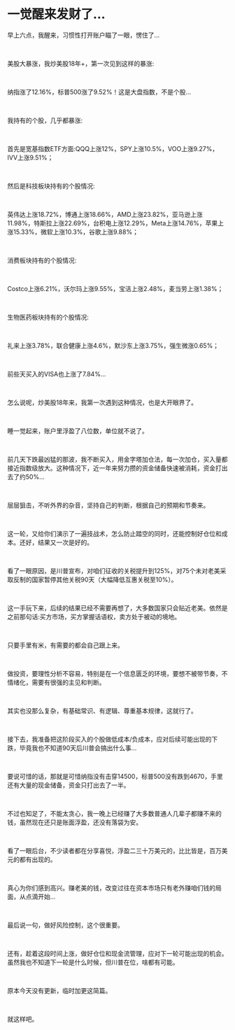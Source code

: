 # 一觉醒来发财了…

<p style="visibility: visible;">早上六点，我醒来，习惯性打开账户瞄了一眼，愣住了…</p><p style="visibility: visible;"><br style="visibility: visible;"></p><p style="visibility: visible;">美股大暴涨，我炒美股18年+，第一次见到这样的暴涨:</p><p style="visibility: visible;"><br style="visibility: visible;"></p><p style="visibility: visible;">纳指涨了12.16%，标普500涨了9.52%！这是大盘指数，不是个股…</p><p style="visibility: visible;"><br style="visibility: visible;"></p><p style="visibility: visible;">我持有的个股，几乎都暴涨:</p><p style="visibility: visible;"><br style="visibility: visible;"></p><p style="visibility: visible;">首先是宽基指数ETF方面:QQQ上涨12%，SPY上涨10.5%，VOO上涨9.27%，IVV上涨9.51%；</p><p style="visibility: visible;"><br style="visibility: visible;"></p><p style="visibility: visible;">然后是科技板块持有的个股情况:</p><p style="visibility: visible;"><br style="visibility: visible;"></p><p style="visibility: visible;">英伟达上涨18.72%，博通上涨18.66%，AMD上涨23.82%，亚马逊上涨11.98%，特斯拉上涨22.69%，台积电上涨12.29%，Meta上涨14.76%，苹果上涨15.33%，微软上涨10.3%，谷歌上涨9.88%；</p><p style="visibility: visible;"><br style="visibility: visible;"></p><p style="visibility: visible;">消费板块持有的个股情况:</p><p style="visibility: visible;"><br style="visibility: visible;"></p><p style="visibility: visible;">Costco上涨6.21%，沃尔玛上涨9.55%，宝洁上涨2.48%，麦当劳上涨1.38%；</p><p style="visibility: visible;"><br style="visibility: visible;"></p><p style="visibility: visible;">生物医药板块持有的个股情况:</p><p style="visibility: visible;"><br style="visibility: visible;"></p><p style="visibility: visible;">礼来上涨3.78%，联合健康上涨4.6%，默沙东上涨3.75%，强生微涨0.65%；</p><p style="visibility: visible;"><br style="visibility: visible;"></p><p style="visibility: visible;">前些天买入的VISA也上涨了7.84%…</p><p style="visibility: visible;"><br style="visibility: visible;"></p><p style="visibility: visible;">怎么说呢，炒美股18年来，我第一次遇到这种情况，也是大开眼界了。</p><p style="visibility: visible;"><br style="visibility: visible;"></p><p style="visibility: visible;">睡一觉起来，账户里浮盈了八位数，单位就不说了。</p><p style="visibility: visible;"><br style="visibility: visible;"></p><p style="visibility: visible;">前几天下跌最凶猛的那波，我不断买入，用金字塔加仓法，每一次加仓，买入量都接近指数级放大。这种情况下，近一年来努力攒的资金储备快速被消耗，资金打出去了约50%…</p><p style="visibility: visible;"><br style="visibility: visible;"></p><p style="visibility: visible;">层层狙击，不听外界的杂音，坚持自己的判断，根据自己的预期和节奏来。</p><p style="visibility: visible;"><br style="visibility: visible;"></p><p style="visibility: visible;">这一轮，又给你们演示了一遍技战术，怎么防止踏空的同时，还能控制好仓位和成本。还好，结果又一次是好的。</p><p style="visibility: visible;"><br style="visibility: visible;"></p><p style="visibility: visible;">看了一眼原因，是川普宣布，对咱们征收的关税提升到125%，对75个未对老美采取反制的国家暂停其他关税90天（大幅降低互惠关税至10%）。</p><p><br></p><p>这一手玩下来，后续的结果已经不需要再想了，大多数国家只会贴近老美。依然是之前那句话:买方市场，买方掌握话语权，卖方处于被动的境地。</p><p><br></p><p>只要手里有米，有需要的都会自己跟上来。</p><p><br></p><p>做投资，要理性分析不容易，特别是在一个信息匮乏的环境，要想不被带节奏，不情绪化，需要有很强的主见和判断。</p><p><br></p><p>其实也没那么复杂，有基础常识、有逻辑、尊重基本规律，这就行了。</p><p><br></p><p>接下去，我准备把这阶段买入的个股做低成本/负成本，应对后续可能出现的下跌，毕竟我也不知道90天后川普会搞出什么事…</p><p><br></p><p>要说可惜的话，那就是可惜纳指没有击穿14500，标普500没有跌到4670，手里还有大量的现金储备，资金只打出去了一半。</p><p><br></p><p>不过也知足了，不能太贪心，我一晚上已经赚了大多数普通人几辈子都赚不来的钱，虽然现在还只是账面浮盈，还没有落袋为安。</p><p><br></p><p>看了一眼后台，不少读者都在分享喜悦，浮盈二三十万美元的，比比皆是，百万美元的都有出现的。</p><p><br></p><p>真心为你们感到高兴。赚老美的钱，改变过往在资本市场只有老外赚咱们钱的局面，从点滴开始…</p><p><br></p><p>最后说一句，做好风险控制，这个很重要。</p><p><br></p><p>还有，趁着这段时间上涨，做好仓位和现金流管理，应对下一轮可能出现的机会。虽然我也不知道下一轮是什么时候，但川普在位，啥都有可能。</p><p><br></p><p>原本今天没有更新，临时加更这简篇。</p><p><br></p><p>就这样吧。</p><p style="display: none;"><mp-style-type data-value="10000"></mp-style-type></p>